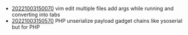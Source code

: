 - [20221003150070](/zet/20221003150070/README.md) vim edit multiple files add args while running and converting into tabs
- [20221003150570](/zet/20221003150570/README.md) PHP unserialize payload gadget chains like ysoserial but for PHP
